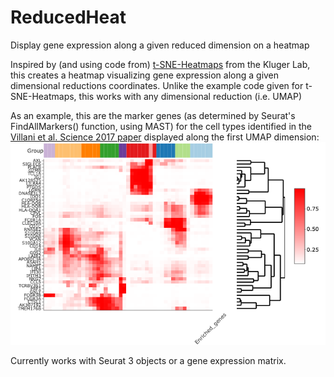 # ReducedHeat
Display gene expression along a given reduced dimension on a heatmap

Inspired by (and using code from) [t-SNE-Heatmaps](https://github.com/KlugerLab/t-SNE-Heatmaps) 
from the Kluger Lab, this creates a heatmap visualizing gene expression along a given dimensional 
reductions coordinates.  Unlike the example code given for t-SNE-Heatmaps, this works with any 
dimensional reduction (i.e. UMAP)

As an example, this are the marker genes (as determined by Seurat's FindAllMarkers() function, using MAST) 
for the cell types identified in the [Villani et al. Science 2017 paper](https://www.ncbi.nlm.nih.gov/pmc/articles/PMC5775029/)
displayed along the first UMAP dimension:
![Villani et.al. plot](https://github.com/milescsmith/ReducedHeat/blob/master/newplot.png)

Currently works with Seurat 3 objects or a gene expression matrix.
